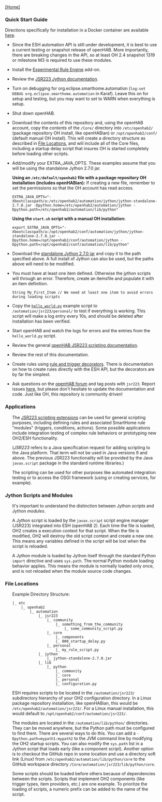 [[Home]](README.md)

### Quick Start Guide

Directions specifically for installation in a Docker container are available [here](Docker.md).

- Since the ESH automation API is still under development, it is best to use a current testing or snapshot release of openHAB. 
More importantly, there are breaking changes in the API, so at least OH 2.4 snapshot 1319 or milestone M3 is required to use these modules.
- Install the [Experimental Rule Engine](https://www.openhab.org/docs/configuration/rules-ng.html) add-on.
- Review the [JSR223 Jython documentation](https://www.openhab.org/docs/configuration/jsr223-jython.html).
- Turn on debugging for org.eclipse.smarthome.automation (`log:set DEBUG org.eclipse.smarthome.automation` in Karaf). Leave this on for setup and testing, but you may want to set to WARN when everything is setup.
- Shut down openHAB.
- Download the contents of this repository and, using the openHAB account, copy the _contents_ of the `/Core/` directory into `/etc/openhab2/` (package repository OH install, like openHABian) or `/opt/openhab2/conf/` (default manual OH install). 
This will create a directory structure as described in [File Locations](#file-locations), and will include all of the Core files, including a startup delay script that insures OH is started completely before loading other scripts.
- Add/modify your EXTRA_JAVA_OPTS. 
These examples assume that you will be using the standalone Jython 2.7.0 jar. 

    **Using an `/etc/default/openhab2` file with a package repository OH installation (includes openHABian):**
    If creating a new file, remember to set the permissions so that the OH account has read access.
    ```
    EXTRA_JAVA_OPTS="-Xbootclasspath/a:/etc/openhab2/automation/jython/jython-standalone-2.7.0.jar -Dpython.home=/etc/openhab2/automation/jython -Dpython.path=/etc/openhab2/automation/lib/python"
    ```
    **Using the `start.sh` script with a manual OH installation:**
    ```
    export EXTRA_JAVA_OPTS="-Xbootclasspath/a:/opt/openhab2/conf/automation/jython/jython-standalone-2.7.0.jar -Dpython.home=/opt/openhab2/conf/automation/jython -Dpython.path=/opt/openhab2/conf/automation/lib/python"
    ```
- Download the [standalone Jython 2.7.0 jar](http://www.jython.org/downloads.html) and copy it to the path specified above. 
A full install of Jython can also be used, but the paths above will need to be modified. 
- You must have at least one item defined. Otherwise the jython scripts will through an error. Therefore, create an itemsfile and populate it with an item definition.
    ```
    String My_First_Item // We need at least one item to avoid errors during loading scripts
    ```
- Copy the [`hello_world.py`](/Script%20Examples/hello_world.py) example script to `/automation/jsr223/personal/` to test if everything is working. 
This script will make a log entry every 10s, and should be deleted after installation has been verified.
- Start openHAB and watch the logs for errors and the entries from the `hello_world.py` script.
- Review the general [openHAB JSR223 scripting documentation](https://www.openhab.org/docs/configuration/jsr223.html).
- Review the rest of this documentation.
- Create rules using [rule and trigger decorators](Defining-Rules.md#rule-and-trigger-decorators). 
There is documentation on how to create rules directly with the ESH API, but the decorators are by far the simplest.
- Ask questions on the [openHAB forum](https://community.openhab.org/tags/jsr223) and tag posts with `jsr223`. Report issues [here](https://github.com/OH-Jython-Scripters/openhab2-jython/issues), but please don't hesitate to update the documentation and code. 
Just like OH, this repository is community driven!

### Applications
<ul>

The [JSR223 scripting extensions](https://www.jcp.org/en/jsr/detail?id=223) can be used for general scripting purposes, 
including defining rules and associated SmartHome rule "modules" (triggers, conditions, actions). 
Some possible applications include integration testing of complex rule behaviors or prototyping new OH2/ESH functionality.

(_JSR223_ refers to a Java specification request for adding scripting to the Java platform. 
That term will not be used in Java versions 9 and above. 
The previous JSR223 functionality will be provided by the Java `javax.script` package in the standard runtime libraries.)

The scripting can be used for other purposes like automated integration testing 
or to access the OSGI framework (using or creating services, for example).
</ul>

### Jython Scripts and Modules
<ul>

It's important to understand the distinction between Jython _scripts_ and Jython _modules_. 

A Jython script is loaded by the `javax.script` script engine manager (JSR223) integrated into ESH (openHAB 2). 
Each time the file is loaded, OH2 creates a execution context for that script.
When the file is modified, OH2 will destroy the old script context and create a new one.
This means any variables defined in the script will be lost when the script is reloaded.

A Jython module is loaded by Jython itself through the standard Python `import` directive and uses `sys.path`.
The normal Python module loading behavior applies.
This means the module is normally loaded only once, and is not reloaded when the module source code changes.
</ul>

### File Locations
<ul>

Example Directory Structure:

```text
|_ etc
    |_ openhab2
        |_ automation
            |_ jsr223
                |_ community
                    |_ something_from_the_community
                        |_ some_community_script.py
                |_ core
                    |_ components
                    |_ 000_startup_delay.py
                |_ personal
                    |_ my_rule_script.py
            |_ jython
                |_ jython-standalone-2.7.0.jar
            |_ lib
                |_ python
                    |_ community
                    |_ core
                    |_ personal
                    |_ configuration.py
```
ESH requires scripts to be located in the `/automation/jsr223/` subdirectory hierarchy of your OH2 configuration directory. 
In a Linux package repository installation, like openHABian, this would be `/etc/openhab2/automation/jsr223/`. 
For a Linux manual installation, this would default to `/opt/openhab2/conf/automation/jsr223/`. 

The modules are located in the `/automation/lib/python/` directories. 
They can be moved anywhere, but the Python path must be configured to find them.
There are several ways to do this. 
You can add a `-Dpython.path=mypath1:mypath2` to the JVM command line by modifying the OH2 startup scripts.
You can also modify the `sys.path` list in a Jython script that loads early (like a component script).
Another option is to checkout the GitHub repo in some location and use a directory soft link (Linux) 
from `/etc/openhab2/automation/lib/python/core` to the GitHub workspace directory `/Core/automation/jsr223/lib/python/core`.

Some scripts should be loaded before others because of dependencies between the scripts. 
Scripts that implement OH2 components (like trigger types, item providers, etc.) are one example.
To prioritze the loading of scripts, a numeric prefix can be added to the name of the script. 
</ul>
